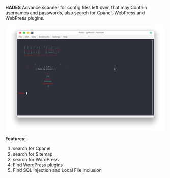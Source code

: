 **HADES**
Advance scanner for config files left over, that may Contain usernames and passwords, also search for Cpanel, WebPress and WebPress plugins.


![](image/hades.png)

**Features:**
1. search for Cpanel
2. search for Sitemap
3. search for WordPress
4. Find WordPress plugins
5. Find SQL Injection and Local File Inclusion
